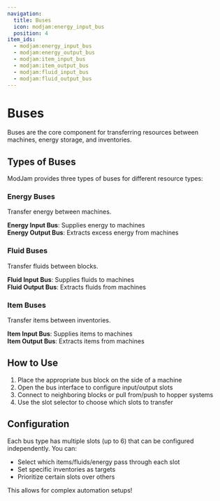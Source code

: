 ```yaml
---
navigation:
  title: Buses
  icon: modjam:energy_input_bus
  position: 4
item_ids:
  - modjam:energy_input_bus
  - modjam:energy_output_bus
  - modjam:item_input_bus
  - modjam:item_output_bus
  - modjam:fluid_input_bus
  - modjam:fluid_output_bus
---
```


# Buses

Buses are the core component for transferring resources between machines, energy storage, and inventories.

## Types of Buses

ModJam provides three types of buses for different resource types:

### Energy Buses

Transfer energy between machines.

<Row>
  <ItemImage id="modjam:energy_input_bus" />
  <ItemImage id="modjam:energy_output_bus" />
</Row>

**Energy Input Bus**: Supplies energy to machines  
**Energy Output Bus**: Extracts excess energy from machines

### Fluid Buses

Transfer fluids between blocks.

<Row>
  <ItemImage id="modjam:fluid_input_bus" />
  <ItemImage id="modjam:fluid_output_bus" />
</Row>

**Fluid Input Bus**: Supplies fluids to machines  
**Fluid Output Bus**: Extracts fluids from machines

### Item Buses

Transfer items between inventories.

<Row>
  <ItemImage id="modjam:item_input_bus" />
  <ItemImage id="modjam:item_output_bus" />
</Row>

**Item Input Bus**: Supplies items to machines  
**Item Output Bus**: Extracts items from machines

## How to Use

1. Place the appropriate bus block on the side of a machine
2. Open the bus interface to configure input/output slots
3. Connect to neighboring blocks or pull from/push to hopper systems
4. Use the slot selector to choose which slots to transfer

## Configuration

Each bus type has multiple slots (up to 6) that can be configured independently. You can:

- Select which items/fluids/energy pass through each slot
- Set specific inventories as targets
- Prioritize certain slots over others

This allows for complex automation setups!
